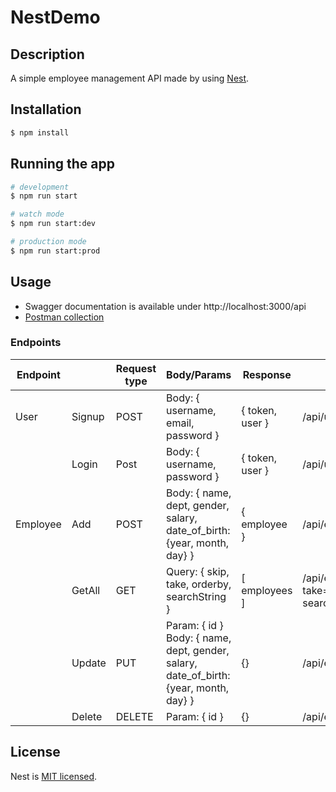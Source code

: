 # NestDemo

## Description

A simple employee management API made by using [Nest](https://github.com/nestjs/nest).

## Installation

```bash
$ npm install
```

## Running the app

```bash
# development
$ npm run start

# watch mode
$ npm run start:dev

# production mode
$ npm run start:prod
```

## Usage

- Swagger documentation is available under http://localhost:3000/api
- [Postman collection](https://github.com/Besufikad17/nest-demo/releases/download/%23testing/NestDemo.postman_collection.json)

### Endpoints

| Endpoint |        | Request type | Body/Params                                                                              | Response        | Route                                                                             |
|----------|--------|--------------|------------------------------------------------------------------------------------------|-----------------|-----------------------------------------------------------------------------------|
| User     | Signup | POST         | Body: { username, email, password }                                                      | { token, user } | /api/user/signup                                                                  |
|          | Login  | Post         | Body: { username, password }                                                             | { token, user } | /api/user/login                                                                   |
| Employee | Add    | POST         | Body: { name, dept, gender, salary, date_of_birth:   {year, month, day} }                | { employee }    | /api/employee/add                                                                 |
|          | GetAll | GET          | Query: { skip, take, orderby, searchString }                                             | [ employees ]   | /api/employee/all?skip=skip& take=take&orderby=orderby& searchString=searchString |
|          | Update | PUT          | Param: { id }  Body: { name, dept, gender, salary, date_of_birth:   {year, month, day} } | {}              | /api/employee/update/:id                                                          |
|          | Delete | DELETE       | Param: { id }                                                                            | {}              | /api/employee/delete/:id                                                          |

## License

Nest is [MIT licensed](LICENSE).
